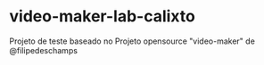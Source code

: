 # video-maker-lab-calixto
Projeto de teste baseado no Projeto opensource "video-maker" de @filipedeschamps
